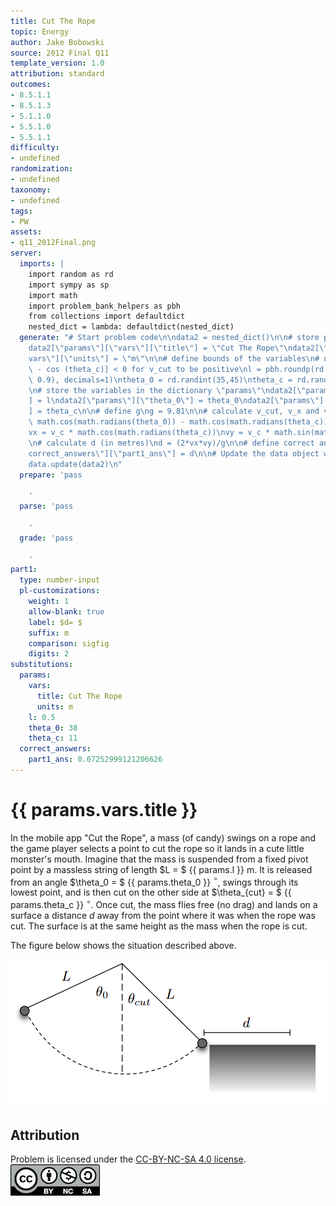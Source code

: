 ```yaml
---
title: Cut The Rope
topic: Energy
author: Jake Bobowski
source: 2012 Final Q11
template_version: 1.0
attribution: standard
outcomes:
- 8.5.1.1
- 8.5.1.3
- 5.1.1.0
- 5.5.1.0
- 5.5.1.1
difficulty:
- undefined
randomization:
- undefined
taxonomy:
- undefined
tags:
- PW
assets:
- q11_2012Final.png
server:
  imports: |
    import random as rd
    import sympy as sp
    import math
    import problem_bank_helpers as pbh
    from collections import defaultdict
    nested_dict = lambda: defaultdict(nested_dict)
  generate: "# Start problem code\n\ndata2 = nested_dict()\n\n# store phrases etc\n\
    data2[\"params\"][\"vars\"][\"title\"] = \"Cut The Rope\"\ndata2[\"params\"][\"\
    vars\"][\"units\"] = \"m\"\n\n# define bounds of the variables\n# need [cos(theta_0)\
    \ - cos (theta_c)] < 0 for v_cut to be positive\nl = pbh.roundp(rd.uniform(0.1,\
    \ 0.9), decimals=1)\ntheta_0 = rd.randint(35,45)\ntheta_c = rd.randint(10,30)\n\
    \n# store the variables in the dictionary \"params\"\ndata2[\"params\"][\"l\"\
    ] = l\ndata2[\"params\"][\"theta_0\"] = theta_0\ndata2[\"params\"][\"theta_c\"\
    ] = theta_c\n\n# define g\ng = 9.81\n\n# calculate v_cut, v_x and v_y \ndiff =\
    \ math.cos(math.radians(theta_0)) - math.cos(math.radians(theta_c))\nv_c = math.sqrt(-2*g*l*diff)\n\
    vx = v_c * math.cos(math.radians(theta_c))\nvy = v_c * math.sin(math.radians(theta_c))\n\
    \n# calculate d (in metres)\nd = (2*vx*vy)/g\n\n# define correct answers\ndata2[\"\
    correct_answers\"][\"part1_ans\"] = d\n\n# Update the data object with a new dict\n\
    data.update(data2)\n"
  prepare: 'pass

    '
  parse: 'pass

    '
  grade: 'pass

    '
part1:
  type: number-input
  pl-customizations:
    weight: 1
    allow-blank: true
    label: $d= $
    suffix: m
    comparison: sigfig
    digits: 2
substitutions:
  params:
    vars:
      title: Cut The Rope
      units: m
    l: 0.5
    theta_0: 38
    theta_c: 11
  correct_answers:
    part1_ans: 0.07252999121206626
---
```

# {{ params.vars.title }}
In the mobile app "Cut the Rope", a mass (of candy) swings on a rope and the game player selects a point to cut the rope so it lands in a cute little monster's mouth.
Imagine that the mass is suspended from a fixed pivot point by a massless string of length $L = $  {{ params.l }} m.
It is released from an angle $\theta_0 = $ {{ params.theta_0 }} $^{\circ}$, swings through its lowest point, and is then cut on the other side at $\theta\_{cut} = $ {{ params.theta_c }} $^{\circ}$.
Once cut, the mass flies free (no drag) and lands on a surface a distance $d$ away from the point where it was when the rope was cut.
The surface is at the same height as the mass when the rope is cut.

The figure below shows the situation described above.

![A mass is suspended from a fixed pivot point by a massless string of length L. It is displaced to the left at an angle theta naught from equilibrium.  After swinging through its lowest point, the rope is then cut on the right at an angle theta cut. The mass lands on a surface at the same height as the mass when the rope is cut. ](q11_2012Final.png)

## Attribution

Problem is licensed under the [CC-BY-NC-SA 4.0 license](https://creativecommons.org/licenses/by-nc-sa/4.0/).
![The Creative Commons 4.0 license requiring attribution-BY, non-commercial-NC, and share-alike-SA license.](https://raw.githubusercontent.com/firasm/bits/master/by-nc-sa.png)